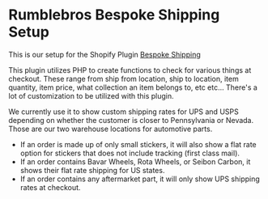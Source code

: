 # Rumblebros Bespoke Shipping Setup
This is our setup for the Shopify Plugin [Bespoke Shipping](https://apps.shopify.com/custom-shipping-rates)  

This plugin utilizes PHP to create functions to check for various things at checkout. These range from ship from location, ship to location, item quantity, item price, what collection an item belongs to, etc etc... There's a lot of customization to be utilized with this plugin.  

We currently use it to show custom shipping rates for UPS and USPS depending on whether the customer is closer to Pennsylvania or Nevada. Those are our two warehouse locations for automotive parts.
- If an order is made up of only small stickers, it will also show a flat rate option for stickers that does not include tracking (first class mail).
- If an order contains Bavar Wheels, Rota Wheels, or Seibon Carbon, it shows their flat rate shipping for US states.
- If an order contains any aftermarket part, it will only show UPS shipping rates at checkout.